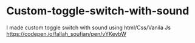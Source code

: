 # Custom-toggle-switch-with-sound
I made custom toggle switch with sound using html/Css/Vanila Js
https://codepen.io/fallah_soufian/pen/vYKevbW
